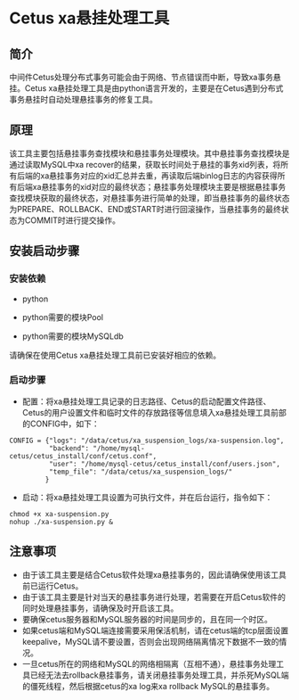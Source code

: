 # Cetus xa悬挂处理工具

##  简介

中间件Cetus处理分布式事务可能会由于网络、节点错误而中断，导致xa事务悬挂。Cetus xa悬挂处理工具是由python语言开发的，主要是在Cetus遇到分布式事务悬挂时自动处理悬挂事务的修复工具。

## 原理

该工具主要包括悬挂事务查找模块和悬挂事务处理模块。其中悬挂事务查找模块是通过读取MySQL中xa recover的结果，获取长时间处于悬挂的事务xid列表，将所有后端的xa悬挂事务对应的xid汇总并去重，再读取后端binlog日志的内容获得所有后端xa悬挂事务的xid对应的最终状态；悬挂事务处理模块主要是根据悬挂事务查找模块获取的最终状态，对悬挂事务进行简单的处理，即当悬挂事务的最终状态为PREPARE、ROLLBACK、END或START时进行回滚操作，当悬挂事务的最终状态为COMMIT时进行提交操作。

## 安装启动步骤

### 安装依赖

- python

- python需要的模块Pool

- python需要的模块MySQLdb

请确保在使用Cetus xa悬挂处理工具前已安装好相应的依赖。

### 启动步骤

- 配置：将xa悬挂处理工具记录的日志路径、Cetus的启动配置文件路径、Cetus的用户设置文件和临时文件的存放路径等信息填入xa悬挂处理工具前部的CONFIG中，如下：

```
CONFIG = {"logs": "/data/cetus/xa_suspension_logs/xa-suspension.log",
          "backend": "/home/mysql-cetus/cetus_install/conf/cetus.conf",
          "user": "/home/mysql-cetus/cetus_install/conf/users.json",
          "temp_file": "/data/cetus/xa_suspension_logs/"
         }
```

- 启动：将xa悬挂处理工具设置为可执行文件，并在后台运行，指令如下：

```
chmod +x xa-suspension.py
nohup ./xa-suspension.py &
```

## 注意事项

- 由于该工具主要是结合Cetus软件处理xa悬挂事务的，因此请确保使用该工具前已运行Cetus。
- 由于该工具主要是针对当天的悬挂事务进行处理，若需要在开启Cetus软件的同时处理悬挂事务，请确保及时开启该工具。
- 要确保cetus服务器和MySQL服务器的时间是同步的，且在同一个时区。
- 如果cetus端和MySQL端连接需要采用保活机制，请在cetus端的tcp层面设置keepalive，MySQL请不要设置，否则会出现网络隔离情况下数据不一致的情况。
- 一旦cetus所在的网络和MySQL的网络相隔离（互相不通），悬挂事务处理工具已经无法去rollback悬挂事务，请关闭悬挂事务处理工具，并杀死MySQL端的僵死线程，然后根据cetus的xa log来xa rollback MySQL的悬挂事务。
